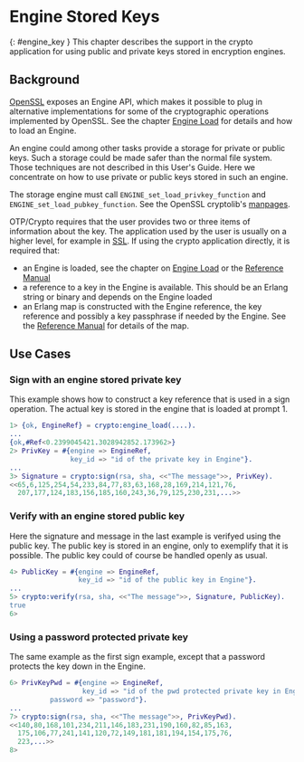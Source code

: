 <!--
%CopyrightBegin%

SPDX-License-Identifier: Apache-2.0

Copyright Ericsson AB 2023-2025. All Rights Reserved.

Licensed under the Apache License, Version 2.0 (the "License");
you may not use this file except in compliance with the License.
You may obtain a copy of the License at

    http://www.apache.org/licenses/LICENSE-2.0

Unless required by applicable law or agreed to in writing, software
distributed under the License is distributed on an "AS IS" BASIS,
WITHOUT WARRANTIES OR CONDITIONS OF ANY KIND, either express or implied.
See the License for the specific language governing permissions and
limitations under the License.

%CopyrightEnd%
-->
# Engine Stored Keys

[](){: #engine_key } This chapter describes the support in the crypto
application for using public and private keys stored in encryption engines.

## Background

[OpenSSL](https://www.openssl.org/) exposes an Engine API, which makes it
possible to plug in alternative implementations for some of the cryptographic
operations implemented by OpenSSL. See the chapter
[Engine Load](engine_load.md#engine_load) for details and how to load an Engine.

An engine could among other tasks provide a storage for private or public keys.
Such a storage could be made safer than the normal file system. Those techniques
are not described in this User's Guide. Here we concentrate on how to use
private or public keys stored in such an engine.

The storage engine must call `ENGINE_set_load_privkey_function` and
`ENGINE_set_load_pubkey_function`. See the OpenSSL cryptolib's
[manpages](https://www.openssl.org/docs/manpages.html).

OTP/Crypto requires that the user provides two or three items of information
about the key. The application used by the user is usually on a higher level,
for example in [SSL](`t:ssl:key/0`). If using the crypto application directly,
it is required that:

- an Engine is loaded, see the chapter on
  [Engine Load](engine_load.md#engine_load) or the
  [Reference Manual](`crypto:engine_load/3`)
- a reference to a key in the Engine is available. This should be an Erlang
  string or binary and depends on the Engine loaded
- an Erlang map is constructed with the Engine reference, the key reference and
  possibly a key passphrase if needed by the Engine. See the
  [Reference Manual](`t:crypto:engine_key_ref/0`) for details of the map.

## Use Cases

### Sign with an engine stored private key

This example shows how to construct a key reference that is used in a sign
operation. The actual key is stored in the engine that is loaded at prompt 1.

```erlang
1> {ok, EngineRef} = crypto:engine_load(....).
...
{ok,#Ref<0.2399045421.3028942852.173962>}
2> PrivKey = #{engine => EngineRef,
               key_id => "id of the private key in Engine"}.
...
3> Signature = crypto:sign(rsa, sha, <<"The message">>, PrivKey).
<<65,6,125,254,54,233,84,77,83,63,168,28,169,214,121,76,
  207,177,124,183,156,185,160,243,36,79,125,230,231,...>>
```

### Verify with an engine stored public key

Here the signature and message in the last example is verifyed using the public
key. The public key is stored in an engine, only to exemplify that it is
possible. The public key could of course be handled openly as usual.

```erlang
4> PublicKey = #{engine => EngineRef,
                 key_id => "id of the public key in Engine"}.
...
5> crypto:verify(rsa, sha, <<"The message">>, Signature, PublicKey).
true
6>
```

### Using a password protected private key

The same example as the first sign example, except that a password protects the
key down in the Engine.

```erlang
6> PrivKeyPwd = #{engine => EngineRef,
                  key_id => "id of the pwd protected private key in Engine",
		  password => "password"}.
...
7> crypto:sign(rsa, sha, <<"The message">>, PrivKeyPwd).
<<140,80,168,101,234,211,146,183,231,190,160,82,85,163,
  175,106,77,241,141,120,72,149,181,181,194,154,175,76,
  223,...>>
8>
```
